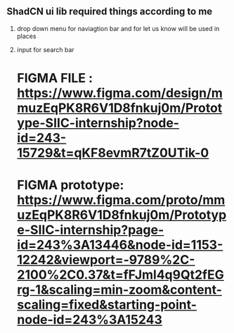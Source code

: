 ## ShadCN ui lib required things according to me

1. drop down menu for naviagtion bar and for let us know will be used in places
2. input for search bar

   # FIGMA FILE : https://www.figma.com/design/mmuzEqPK8R6V1D8fnkuj0m/Prototype-SIIC-internship?node-id=243-15729&t=qKF8evmR7tZ0UTik-0

   # FIGMA prototype: https://www.figma.com/proto/mmuzEqPK8R6V1D8fnkuj0m/Prototype-SIIC-internship?page-id=243%3A13446&node-id=1153-12242&viewport=-9789%2C-2100%2C0.37&t=fFJml4q9Qt2fEGrg-1&scaling=min-zoom&content-scaling=fixed&starting-point-node-id=243%3A15243
